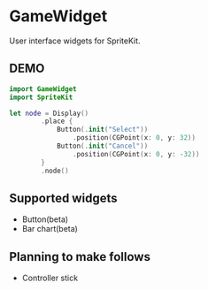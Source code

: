 # GameWidget

User interface widgets for SpriteKit.

## DEMO

```swift
import GameWidget
import SpriteKit

let node = Display()
        .place {
            Button(.init("Select"))
                .position(CGPoint(x: 0, y: 32))
            Button(.init("Cancel"))
                .position(CGPoint(x: 0, y: -32))
        }
        .node()

```

## Supported widgets

- Button(beta)
- Bar chart(beta)

## Planning to make follows

- Controller stick
